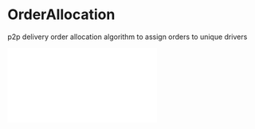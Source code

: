 # OrderAllocation
p2p delivery order allocation algorithm to assign orders to unique drivers


![Schedule](route_map_1718187608.html
)
